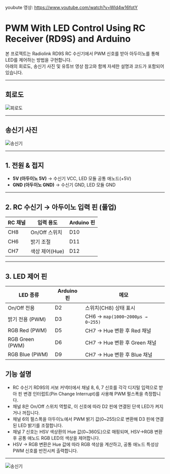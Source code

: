 youbute 영상:
https://www.youtube.com/watch?v=Wld4w16fotY

# PWM With LED Control Using RC Receiver (RD9S) and Arduino

본 프로젝트는 Radiolink RD9S RC 수신기에서 PWM 신호를 받아 아두이노를 통해 LED를 제어하는 방법을 구현합니다.  
아래의 회로도, 송신기 사진 및 유튜브 영상 참고와 함께 자세한 설명과 코드가 포함되어 있습니다.

---

## 회로도

![회로도](https://github.com/user-attachments/assets/c00dfb31-f525-4984-bd1d-f9002a9bd4a9)

---

## 송신기 사진

![송신기](https://github.com/user-attachments/assets/0e998258-6e91-4d66-a7db-3ed682ba79df)

---

## 1. 전원 & 접지

- **5V (아두이노 5V)** → 수신기 VCC, LED 모듈 공통 애노드(+5V)  
- **GND (아두이노 GND)** → 수신기 GND, LED 모듈 GND  

---

## 2. RC 수신기 → 아두이노 입력 핀 (풀업)

| RC 채널 | 입력 용도       | Arduino 핀 |
|---------|------------------|------------|
| CH8     | On/Off 스위치    | D10        |
| CH6     | 밝기 조절        | D11        |
| CH7     | 색상 제어(Hue)   | D12        |

---

## 3. LED 제어 핀

| LED 종류           | Arduino 핀 | 메모                                              |
|--------------------|-------------|---------------------------------------------------|
| On/Off 전용        | D2          | 스위치(CH8) 상태 표시                             |
| 밝기 전용 (PWM)    | D3          | CH6 → `map(1000~2000μs → 0~255)`                   |
| RGB Red (PWM)      | D5          | CH7 → Hue 변환 후 Red 채널                        |
| RGB Green (PWM)    | D6          | CH7 → Hue 변환 후 Green 채널                      |
| RGB Blue (PWM)     | D9          | CH7 → Hue 변환 후 Blue 채널                       |



## 기능 설명

- RC 수신기 RD9S의 서보 커넥터에서 채널 8, 6, 7 신호를 각각 디지털 입력으로 받아 핀 변경 인터럽트(Pin Change Interrupt)를 사용해 PWM 펄스폭을 측정합니다.
- 채널 8은 On/Off 스위치 역할로, 이 신호에 따라 D2 핀에 연결된 단색 LED가 켜지거나 꺼집니다.
- 채널 6의 펄스폭을 아두이노에서 PWM 밝기 값(0~255)으로 변환해 D3 핀에 연결된 LED 밝기를 조절합니다.
- 채널 7 신호는 HSV 색상환의 Hue 값(0~360도)으로 매핑되며, HSV→RGB 변환 후 공통 애노드 RGB LED의 색상을 제어합니다.
- HSV → RGB 변환은 Hue 값에 따라 RGB 색상을 계산하고, 공통 애노드 특성상 PWM 신호를 반전시켜 출력합니다.

---

![송신기](https://github.com/user-attachments/assets/0e998258-6e91-4d66-a7db-3ed682ba79df)
